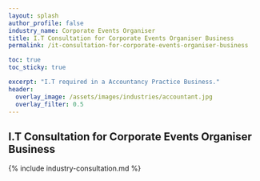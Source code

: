 ```yaml
---
layout: splash 
author_profile: false 
industry_name: Corporate Events Organiser
title: I.T Consultation for Corporate Events Organiser Business
permalink: /it-consultation-for-corporate-events-organiser-business

toc: true
toc_sticky: true

excerpt: "I.T required in a Accountancy Practice Business."
header:
  overlay_image: /assets/images/industries/accountant.jpg
  overlay_filter: 0.5 
---
```


## I.T Consultation for Corporate Events Organiser Business

{% include industry-consultation.md %}
